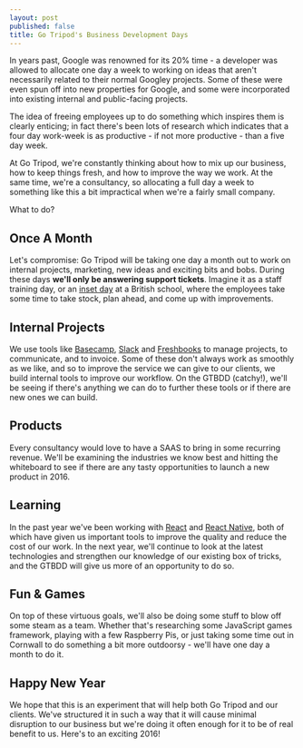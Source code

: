 ```yaml
---
layout: post
published: false
title: Go Tripod's Business Development Days
---
```

In years past, Google was renowned for its 20% time - a developer was allowed to allocate one day a week to working on ideas that aren't necessarily related to their normal Googley projects. Some of these were even spun off into new properties for Google, and some were incorporated into existing internal and public-facing projects.

The idea of freeing employees up to do something which inspires them is clearly enticing; in fact there's been lots of research which indicates that a four day work-week is as productive - if not more productive - than a five day week.

At Go Tripod, we're constantly thinking about how to mix up our business, how to keep things fresh, and how to improve the way we work. At the same time, we're a consultancy, so allocating a full day a week to something like this a bit impractical when we're a fairly small company.

What to do?

## Once A Month

Let's compromise: Go Tripod will be taking one day a month out to work on internal projects, marketing, new ideas and exciting bits and bobs. During these days **we'll only be answering support tickets**. Imagine it as a staff training day, or an [inset day](https://en.wikipedia.org/wiki/Inset_day) at a British school, where the employees take some time to take stock, plan ahead, and come up with improvements.

## Internal Projects

We use tools like [Basecamp](http://www.basecamp.com), [Slack](http://www.slack.com) and [Freshbooks](http://www.freshbooks.com) to manage projects, to communicate, and to invoice. Some of these don't always work as smoothly as we like, and so to improve the service we can give to our clients, we build internal tools to improve our workflow. On the GTBDD (catchy!), we'll be seeing if there's anything we can do to further these tools or if there are new ones we can build.

## Products

Every consultancy would love to have a SAAS to bring in some recurring revenue. We'll be examining the industries we know best and hitting the whiteboard to see if there are any tasty opportunities to launch a new product in 2016.

## Learning

In the past year we've been working with [React](https://facebook.github.io/react/) and [React Native](https://facebook.github.io/react-native/), both of which have given us important tools to improve the quality and reduce the cost of our work. In the next year, we'll continue to look at the latest technologies and strengthen our knowledge of our existing box of tricks, and the GTBDD will give us more of an opportunity to do so.

## Fun & Games

On top of these virtuous goals, we'll also be doing some stuff to blow off some steam as a team. Whether that's researching some JavaScript games framework, playing with a few Raspberry Pis, or just taking some time out in Cornwall to do something a bit more outdoorsy - we'll have one day a month to do it.

## Happy New Year

We hope that this is an experiment that will help both Go Tripod and our clients. We've structured it in such a way that it will cause minimal disruption to our business but we're doing it often enough for it to be of real benefit to us. Here's to an exciting 2016!
